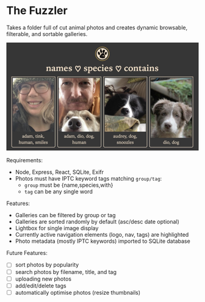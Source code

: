 # The Fuzzler

Takes a folder full of cut animal photos and creates dynamic browsable, filterable, and sortable galleries.

![screenshot](server/public/screenshot.jpg)

Requirements:

- Node, Express, React, SQLite, Exifr
- Photos must have IPTC keyword tags matching `group/tag`:
  - `group` must be {name,species,with}
  - `tag` can be any single word

Features:

- Galleries can be filtered by group or tag
- Galleries are sorted randomly by default (asc/desc date optional)
- Lightbox for single image display
- Currently active navigation elements (logo, nav, tags) are highlighted
- Photo metadata (mostly IPTC keywords) imported to SQLite database

Future Features:

- [ ] sort photos by popularity
- [ ] search photos by filename, title, and tag
- [ ] uploading new photos
- [ ] add/edit/delete tags
- [ ] automatically optimise photos (resize thumbnails)
